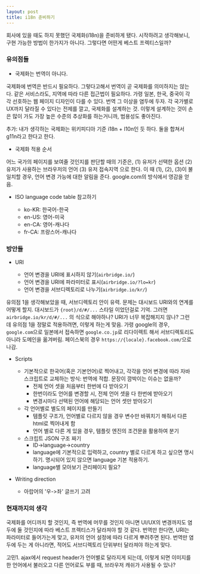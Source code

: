 ```yaml
---
layout: post
title: i18n 준비하기
---
```


회사에 있을 때도 하지 못했던 국제화(i18n)을 준비하게 됐다. 시작하려고 생각해보니, 구현 가능한 방법이 한가지가 아니다. 그렇다면 어떤게 베스트 프렉티스일까?

### 유의점들

* 국제화는 번역이 아니다.

국제화에 번역은 반드시 필요하다. 그렇다고해서 번역이 곧 국제화를 의미하지는 않는다. 같은 서비스라도, 지역에 따라 다른 접근법이 필요하다. 가령 일본, 한국, 중국이 각각 선호하는 웹 페이지 디자인이 다를 수 있다. 번역 그 이상을 염두에 두자. 각 국가별로 UX까지 달라질 수 있다는 전제를 깔고, 국제화를 설계하는 것. 이렇게 설계하는 것이 손은 많이 가도 가장 높은 수준의 추상화를 하는거니까, 범용성도 좋아진다.

추가: 내가 생각하는 국제화는 위키피디아 기준 i18n + l10n인 듯 하다. 둘을 합쳐서 g11n라고 한다고 한다.

* 국제화 적용 순서

어느 국가의 페이지를 보여줄 것인지를 판단할 때의 기준은,
(1)   유저가 선택한 옵션
(2)   유저가 사용하는 브라우저의 언어
(3)   유저 접속지역
으로 한다. 이 때 (1), (2), (3)이 불일치할 경우, 언어 변경 가능에 대한 알림을 준다. google.com의 방식에서 영감을 얻음.

* ISO language code table 참고하기

  * ko-KR: 한국어-한국
  * en-US: 영어-미국
  * en-CA: 영어-캐나다
  * fr-CA: 프랑스어-캐나다

### 방안들

* URI

  * 언어 변경을 URI에 표시하지 않기(`airbridge.io/`)
  * 언어 변경을 URI에 파라미터로 표시(`airbridge.io/?lo=kr`)
  * 언어 변경을 서브디렉토리로 나누기(`airbridge.io/kr/`)

유의점 1을 생각해보았을 때, 서브디렉토리 안이 유력. 문제는 대시보드 URI와의 연계를 어떻게 할지. 대시보드가 `{root}/d/#/...` 스타일 이었던걸로 기억. 그러면 `airbridge.io/kr/d/#/...` 의 식으로 해야하나? URI가 너무 복잡해지지 않나? 그런데 유의점 1을 정말로 적용하려면, 이렇게 하는게 맞음. 가령 google의 경우, `google.com`으로 일본에서 접속하면 `google.co.jp`로 리다이렉트 해서 서브디렉토리도 아니라 도메인을 옮겨버림. 페이스북의 경우 `https://{locale}.facebook.com/`으로 나감.

* Scripts
  * 기본적으로 한국어(혹은 기본언어)로 찍어내고, 각각을 언어 변경에 따라 자바스크립트로 교체하는 방식: 번역에 적합. 문장이 깜박이는 이슈는 없을까?
    * 전체 언어 셋을 처음부터 한번에 다 받아오기
    * 한번이라도 언어를 변경할 시, 전체 언어 셋을 다 한번에 받아오기
    * 변경시마다 선택된 언어에 해당되는 언어 셋만 받아오기
  * 각 언어별로 별도의 페이지를 만들기
    * 템플릿 구조가, 언어별로 다르지 않을 경우 변수만 바꿔치기 해줘서 다른 html로 찍어내게 함
    * 언어 별로 다른 게 있을 경우, 템플릿 엔진의 조건문을 활용하여 분기
  * 스크립트 JSON 구조 짜기
    * ID->language->country
    * language에 기본적으로 입력하고, country 별로 다르게 하고 싶으면 명시하기. 명시되어 있지 않으면 language 기본 적용하기.
    * language별 모아보기 관리페이지 필요?

* Writing direction
  * 아랍어의 '우->좌' 글쓰기 고려

### 현재까지의 생각

국제화를 어디까지 할 것인지, 즉 번역에 머무를 것인지 아니면 UI/UX의 변경까지도 염두에 둘 것인지에 따라 베스트 프렉티스가 달라져야 할 것 같다. 번역만 한다면, URI는 파라미터로 들어가는게 맞고, 유저의 언어 설정에 따라 다르게 뿌려주면 된다. 번역만 염두에 두는 게 아니라면, 적어도 서브디렉토리 단위부터 달라져야 하는게 맞다.

고민1. ajax에서 request header가 언어별로 달라지게 되는데, 이렇게 되면 이미지를 한 언어에서 불러오고 다른 언어로도 부를 때, 브라우저 캐쉬가 사용될 수 있나?
